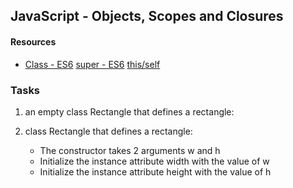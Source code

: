 ## JavaScript - Objects, Scopes and Closures

#### Resources

- [Class - ES6](https://developer.mozilla.org/en-US/docs/Web/JavaScript/Reference/Classes) [super - ES6](https://developer.mozilla.org/en-US/docs/Web/JavaScript/Reference/Operators/super) [this/self](https://alistapart.com/article/getoutbindingsituations/)

### Tasks

1. an empty class Rectangle that defines a rectangle:

2. class Rectangle that defines a rectangle:
	- The constructor takes 2 arguments w and h
	- Initialize the instance attribute width with the value of w
	- Initialize the instance attribute height with the value of h
